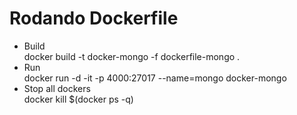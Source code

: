 # Rodando Dockerfile

* Build     
docker build -t docker-mongo -f dockerfile-mongo .
* Run    
docker run -d -it -p 4000:27017 --name=mongo docker-mongo
* Stop all dockers     
docker kill $(docker ps -q)